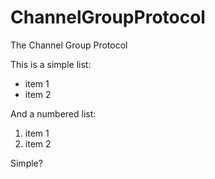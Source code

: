 # ChannelGroupProtocol
The Channel Group Protocol

This is a simple list:
 * item 1
 * item 2

And a numbered list:
 1. item 1
 1. item 2

Simple?
